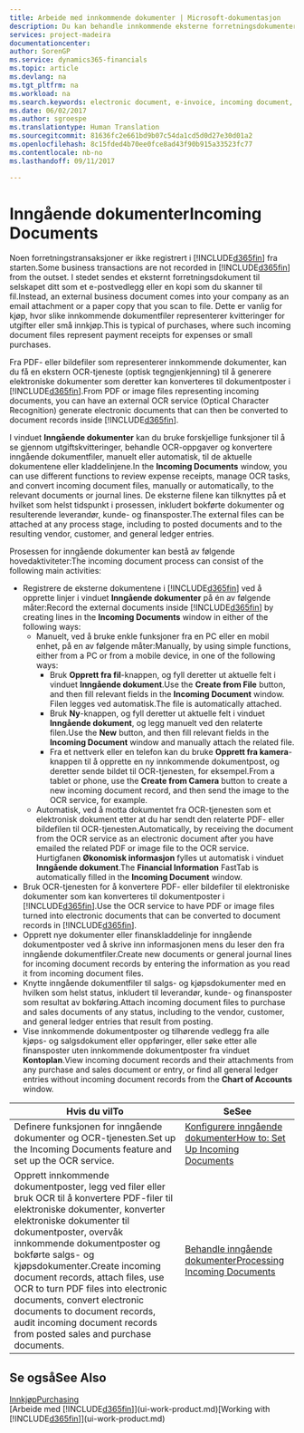 ```yaml
---
title: Arbeide med innkommende dokumenter | Microsoft-dokumentasjon
description: Du kan behandle innkommende eksterne forretningsdokumenter, for eksempel kvitteringer eller PDF-filer, behandle OCR-oppgaver og konvertere filer til elektroniske dokumenter og poster i Financials.
services: project-madeira
documentationcenter: 
author: SorenGP
ms.service: dynamics365-financials
ms.topic: article
ms.devlang: na
ms.tgt_pltfrm: na
ms.workload: na
ms.search.keywords: electronic document, e-invoice, incoming document, OCR, ecommerce, document exchange, import invoice
ms.date: 06/02/2017
ms.author: sgroespe
ms.translationtype: Human Translation
ms.sourcegitcommit: 81636fc2e661bd9b07c54da1cd5d0d27e30d01a2
ms.openlocfilehash: 8c15fded4b70ee0fce8ad43f90b915a33523fc77
ms.contentlocale: nb-no
ms.lasthandoff: 09/11/2017

---
```

# <a name="incoming-documents"></a><span data-ttu-id="90004-103">Inngående dokumenter</span><span class="sxs-lookup"><span data-stu-id="90004-103">Incoming Documents</span></span>
<span data-ttu-id="90004-104">Noen forretningstransaksjoner er ikke registrert i [!INCLUDE[d365fin](includes/d365fin_md.md)] fra starten.</span><span class="sxs-lookup"><span data-stu-id="90004-104">Some business transactions are not recorded in [!INCLUDE[d365fin](includes/d365fin_md.md)] from the outset.</span></span> <span data-ttu-id="90004-105">I stedet sendes et eksternt forretningsdokument til selskapet ditt som et e-postvedlegg eller en kopi som du skanner til fil.</span><span class="sxs-lookup"><span data-stu-id="90004-105">Instead, an external business document comes into your company as an email attachment or a paper copy that you scan to file.</span></span> <span data-ttu-id="90004-106">Dette er vanlig for kjøp, hvor slike innkommende dokumentfiler representerer kvitteringer for utgifter eller små innkjøp.</span><span class="sxs-lookup"><span data-stu-id="90004-106">This is typical of purchases, where such incoming document files represent payment receipts for expenses or small purchases.</span></span>

<span data-ttu-id="90004-107">Fra PDF- eller bildefiler som representerer innkommende dokumenter, kan du få en ekstern OCR-tjeneste (optisk tegngjenkjenning) til å generere elektroniske dokumenter som deretter kan konverteres til dokumentposter i [!INCLUDE[d365fin](includes/d365fin_md.md)].</span><span class="sxs-lookup"><span data-stu-id="90004-107">From PDF or image files representing incoming documents, you can have an external OCR service (Optical Character Recognition) generate electronic documents that can then be converted to document records inside [!INCLUDE[d365fin](includes/d365fin_md.md)].</span></span>

<span data-ttu-id="90004-108">I vinduet **Inngående dokumenter** kan du bruke forskjellige funksjoner til å se gjennom utgiftskvitteringer, behandle OCR-oppgaver og konvertere inngående dokumentfiler, manuelt eller automatisk, til de aktuelle dokumentene eller kladdelinjene.</span><span class="sxs-lookup"><span data-stu-id="90004-108">In the **Incoming Documents** window, you can use different functions to review expense receipts, manage OCR tasks, and convert incoming document files, manually or automatically, to the relevant documents or journal lines.</span></span> <span data-ttu-id="90004-109">De eksterne filene kan tilknyttes på et hvilket som helst tidspunkt i prosessen, inkludert bokførte dokumenter og resulterende leverandør, kunde- og finansposter.</span><span class="sxs-lookup"><span data-stu-id="90004-109">The external files can be attached at any process stage, including to posted documents and to the resulting vendor, customer, and general ledger entries.</span></span>

<span data-ttu-id="90004-110">Prosessen for inngående dokumenter kan bestå av følgende hovedaktiviteter:</span><span class="sxs-lookup"><span data-stu-id="90004-110">The incoming document process can consist of the following main activities:</span></span>

* <span data-ttu-id="90004-111">Registrere de eksterne dokumentene i [!INCLUDE[d365fin](includes/d365fin_md.md)] ved å opprette linjer i vinduet **Inngående dokumenter** på én av følgende måter:</span><span class="sxs-lookup"><span data-stu-id="90004-111">Record the external documents inside [!INCLUDE[d365fin](includes/d365fin_md.md)] by creating lines in the **Incoming Documents** window in either of the following ways:</span></span>
  * <span data-ttu-id="90004-112">Manuelt, ved å bruke enkle funksjoner fra en PC eller en mobil enhet, på en av følgende måter:</span><span class="sxs-lookup"><span data-stu-id="90004-112">Manually, by using simple functions, either from a PC or from a mobile device, in one of the following ways:</span></span>
    * <span data-ttu-id="90004-113">Bruk **Opprett fra fil**-knappen, og fyll deretter ut aktuelle felt i vinduet **Inngående dokument**.</span><span class="sxs-lookup"><span data-stu-id="90004-113">Use the **Create from File** button, and then fill relevant fields in the **Incoming Document** window.</span></span> <span data-ttu-id="90004-114">Filen legges ved automatisk.</span><span class="sxs-lookup"><span data-stu-id="90004-114">The file is automatically attached.</span></span>  
    * <span data-ttu-id="90004-115">Bruk **Ny**-knappen, og fyll deretter ut aktuelle felt i vinduet **Inngående dokument**, og legg manuelt ved den relaterte filen.</span><span class="sxs-lookup"><span data-stu-id="90004-115">Use the **New** button, and then fill relevant fields in the **Incoming Document** window and manually attach the related file.</span></span>
    * <span data-ttu-id="90004-116">Fra et nettverk eller en telefon kan du bruke **Opprett fra kamera**-knappen til å opprette en ny innkommende dokumentpost, og deretter sende bildet til OCR-tjenesten, for eksempel.</span><span class="sxs-lookup"><span data-stu-id="90004-116">From a tablet or phone, use the **Create from Camera** button to create a new incoming document record, and then send the image to the OCR service, for example.</span></span>
  * <span data-ttu-id="90004-117">Automatisk, ved å motta dokumentet fra OCR-tjenesten som et elektronisk dokument etter at du har sendt den relaterte PDF- eller bildefilen til OCR-tjenesten.</span><span class="sxs-lookup"><span data-stu-id="90004-117">Automatically, by receiving the document from the OCR service as an electronic document after you have emailed the related PDF or image file to the OCR service.</span></span> <span data-ttu-id="90004-118">Hurtigfanen **Økonomisk informasjon** fylles ut automatisk i vinduet **Inngående dokument**.</span><span class="sxs-lookup"><span data-stu-id="90004-118">The **Financial Information** FastTab is automatically filled in the **Incoming Document** window.</span></span>
* <span data-ttu-id="90004-119">Bruk OCR-tjenesten for å konvertere PDF- eller bildefiler til elektroniske dokumenter som kan konverteres til dokumentposter i [!INCLUDE[d365fin](includes/d365fin_md.md)].</span><span class="sxs-lookup"><span data-stu-id="90004-119">Use the OCR service to have PDF or image files turned into electronic documents that can be converted to document records in [!INCLUDE[d365fin](includes/d365fin_md.md)].</span></span>
* <span data-ttu-id="90004-120">Opprett nye dokumenter eller finanskladdelinje for inngående dokumentposter ved å skrive inn informasjonen mens du leser den fra inngående dokumentfiler.</span><span class="sxs-lookup"><span data-stu-id="90004-120">Create new documents or general journal lines for incoming document records by entering the information as you read it from incoming document files.</span></span>
* <span data-ttu-id="90004-121">Knytte inngående dokumentfiler til salgs- og kjøpsdokumenter med en hvilken som helst status, inkludert til leverandør, kunde- og finansposter som resultat av bokføring.</span><span class="sxs-lookup"><span data-stu-id="90004-121">Attach incoming document files to purchase and sales documents of any status, including to the vendor, customer, and general ledger entries that result from posting.</span></span>
* <span data-ttu-id="90004-122">Vise innkommende dokumentposter og tilhørende vedlegg fra alle kjøps- og salgsdokument eller oppføringer, eller søke etter alle finansposter uten innkommende dokumentposter fra vinduet **Kontoplan**.</span><span class="sxs-lookup"><span data-stu-id="90004-122">View incoming document records and their attachments from any purchase and sales document or entry, or find all general ledger entries without incoming document records from the **Chart of Accounts** window.</span></span>

| <span data-ttu-id="90004-123">Hvis du vil</span><span class="sxs-lookup"><span data-stu-id="90004-123">To</span></span> | <span data-ttu-id="90004-124">Se</span><span class="sxs-lookup"><span data-stu-id="90004-124">See</span></span> |
| --- | --- |
| <span data-ttu-id="90004-125">Definere funksjonen for inngående dokumenter og OCR-tjenesten.</span><span class="sxs-lookup"><span data-stu-id="90004-125">Set up the Incoming Documents feature and set up the OCR service.</span></span> |[<span data-ttu-id="90004-126">Konfigurere inngående dokumenter</span><span class="sxs-lookup"><span data-stu-id="90004-126">How to: Set Up Incoming Documents</span></span>](across-how-setup-income-documents.md) |
| <span data-ttu-id="90004-127">Opprett innkommende dokumentposter, legg ved filer eller bruk OCR til å konvertere PDF-filer til elektroniske dokumenter, konverter elektroniske dokumenter til dokumentposter, overvåk innkommende dokumentposter og bokførte salgs- og kjøpsdokumenter.</span><span class="sxs-lookup"><span data-stu-id="90004-127">Create incoming document records, attach files, use OCR to turn PDF files into electronic documents, convert electronic documents to document records, audit incoming document records from posted sales and purchase documents.</span></span> |[<span data-ttu-id="90004-128">Behandle inngående dokumenter</span><span class="sxs-lookup"><span data-stu-id="90004-128">Processing Incoming Documents</span></span>](across-process-income-documents.md) |

## <a name="see-also"></a><span data-ttu-id="90004-129">Se også</span><span class="sxs-lookup"><span data-stu-id="90004-129">See Also</span></span>
[<span data-ttu-id="90004-130">Innkjøp</span><span class="sxs-lookup"><span data-stu-id="90004-130">Purchasing</span></span>](purchasing-manage-purchasing.md)  
<span data-ttu-id="90004-131">[Arbeide med [!INCLUDE[d365fin](includes/d365fin_md.md)]](ui-work-product.md)</span><span class="sxs-lookup"><span data-stu-id="90004-131">[Working with [!INCLUDE[d365fin](includes/d365fin_md.md)]](ui-work-product.md)</span></span>

